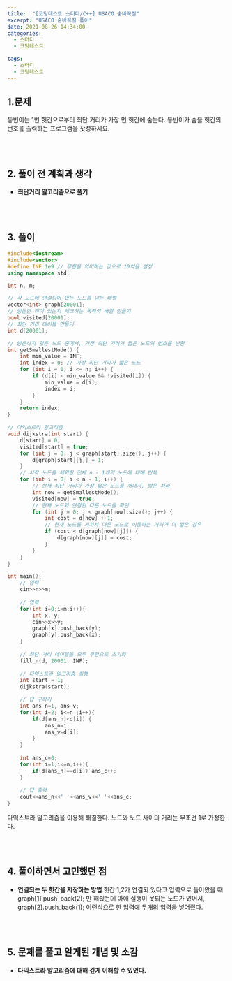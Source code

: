 ```yaml
---
title:  "[코딩테스트 스터디/C++] USACO 숨바꼭질"
excerpt: "USACO 숨바꼭질 풀이"
date: 2021-08-26 14:34:00
categories:
  - 스터디
  - 코딩테스트

tags:
  - 스터디
  - 코딩테스트
---
```


## 1.문제 

동빈이는 1번 헛간으로부터 최단 거리가 가장 먼 헛간에 숨는다. 동빈이가 숨을 헛간의 번호를 출력하는 프로그램을 잣성하세요.

<br>
<br>

## 2. 풀이 전 계획과 생각

- **최단거리 알고리즘으로 풀기**


<br>
<br>

## 3. 풀이

```cpp
#include<iostream>
#include<vector>
#define INF 1e9 // 무한을 의미하는 값으로 10억을 설정
using namespace std;

int n, m;

// 각 노드에 연결되어 있는 노드를 담는 배열
vector<int> graph[20001];
// 방문한 적이 있는지 체크하는 목적의 배열 만들기
bool visited[20001];
// 최단 거리 테이블 만들기
int d[20001];

// 방문하지 않은 노드 중에서, 가장 최단 거리가 짧은 노드의 번호를 반환
int getSmallestNode() {
    int min_value = INF;
    int index = 0; // 가장 최단 거리가 짧은 노드
    for (int i = 1; i <= n; i++) {
        if (d[i] < min_value && !visited[i]) {
            min_value = d[i];
            index = i;
        }
    }
    return index;
}

// 다익스트라 알고리즘  
void dijkstra(int start) {
    d[start] = 0;
    visited[start] = true;
    for (int j = 0; j < graph[start].size(); j++) {
        d[graph[start][j]] = 1;
    }
	// 시작 노드를 제외한 전체 n - 1개의 노드에 대해 반복
    for (int i = 0; i < n - 1; i++) {
        // 현재 최단 거리가 가장 짧은 노드를 꺼내서, 방문 처리
        int now = getSmallestNode();
        visited[now] = true;
        // 현재 노드와 연결된 다른 노드를 확인
        for (int j = 0; j < graph[now].size(); j++) {
            int cost = d[now] + 1;
            // 현재 노드를 거쳐서 다른 노드로 이동하는 거리가 더 짧은 경우
            if (cost < d[graph[now][j]]) {
                d[graph[now][j]] = cost;
            }
        }
    }
}

int main(){
	// 입력  
	cin>>n>>m;
	
	// 입력  
	for(int i=0;i<m;i++){
		int x, y;
		cin>>x>>y;
		graph[x].push_back(y);
		graph[y].push_back(x);
	}	
	
	// 최단 거리 테이블을 모두 무한으로 초기화
    fill_n(d, 20001, INF);
	
	// 다익스트라 알고리즘 실행  
	int start = 1;
	dijkstra(start);

	// 답 구하기  
	int ans_n=1, ans_v;
	for(int i=2; i<=n ;i++){
		if(d[ans_n]<d[i]) {
			ans_n=i;
			ans_v=d[i];	
		}
	}
	
	int ans_c=0;
	for(int i=1;i<=n;i++){
		if(d[ans_n]==d[i]) ans_c++;
	}
	
	// 답 출력  
	cout<<ans_n<<' '<<ans_v<<' '<<ans_c;
}
```

다익스트라 알고리즘을 이용해 해결한다. 노드와 노드 사이의 거리는 무조건 1로 가정한다.

<br>
<br>

## 4. 풀이하면서 고민했던 점

- **연결되는 두 헛간을 저장하는 방법**
헛간 1,2가 연결되 있다고 입력으로 들어왔을 때 graph[1].push_back(2); 만 해줬는데 아애 실행이 못되는 노드가 있어서, graph[2].push_back(1); 이런식으로 한 입력에 두개의 입력을 넣어줬다.


<br>
<br>

## 5. 문제를 풀고 알게된 개념 및 소감
- **다익스트라 알고리즘에 대해 깊게 이해할 수 있었다.**